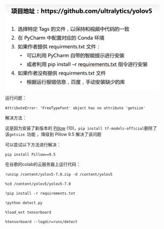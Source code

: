 ![image-20231021110516804](./图片/image-20231021110516804.png)



运行问题：

`AttributeError: 'FreeTypeFont' object has no attribute 'getsize'`

解决方法：

这是因为安装了新版本的 [Pillow](https://so.csdn.net/so/search?q=Pillow&spm=1001.2101.3001.7020) (10)，`pip install tf-models-official`删除了该`getsize `功能
，降级到 Pillow 9.5 解决了该问题

可以尝试以下方法进行解决：

```cobol
pip install Pillow==9.5
```





在谷歌的colab的云服务器上运行代码：

`!unzip /content/yolov5-7.0.zip -d /content/yolov5`

`%cd /content/yolov5/yolov5-7.0`

`!pip install -r requirements.txt`

`!python detect.py`

`%load_ext tensorboard`

`%tensorboard --logdir=runs/detect`